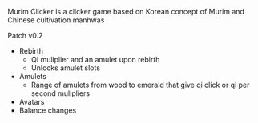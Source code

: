 Murim Clicker is a clicker game based on Korean concept of Murim and Chinese cultivation manhwas

Patch v0.2
  - Rebirth
    - Qi muliplier and an amulet upon rebirth
    - Unlocks amulet slots 
  - Amulets
    - Range of amulets from wood to emerald that give qi click or qi per second mulipliers
  - Avatars
  - Balance changes
